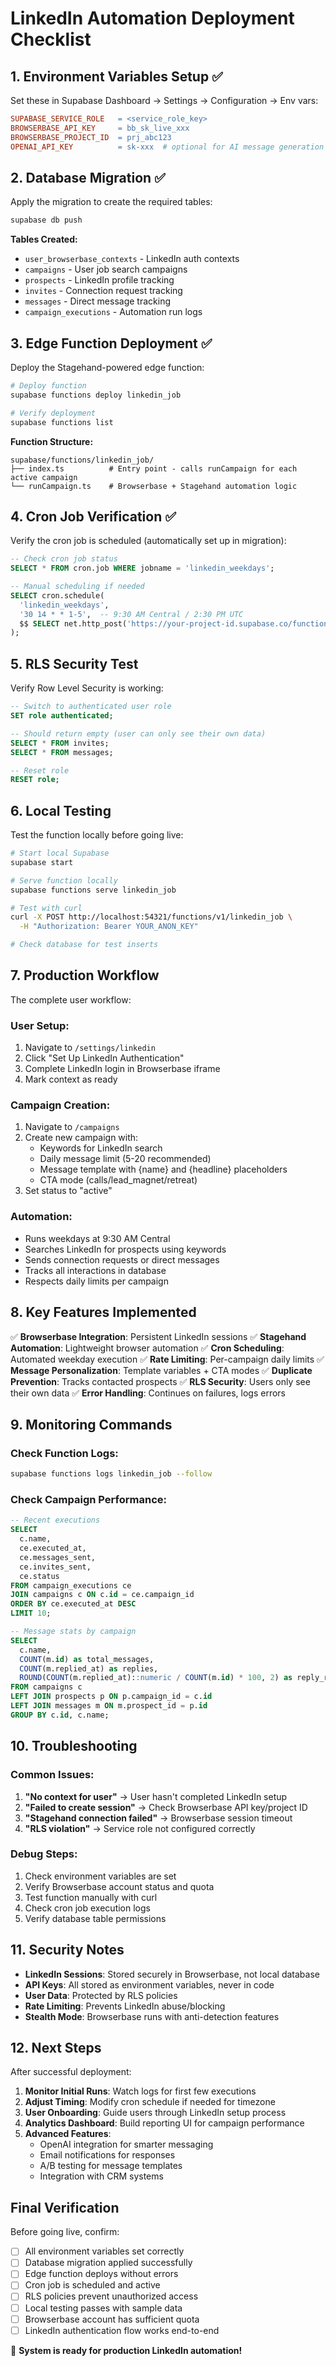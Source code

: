 # LinkedIn Automation Deployment Checklist

## 1. Environment Variables Setup ✅

Set these in Supabase Dashboard → Settings → Configuration → Env vars:

```makefile
SUPABASE_SERVICE_ROLE   = <service_role_key>
BROWSERBASE_API_KEY     = bb_sk_live_xxx
BROWSERBASE_PROJECT_ID  = prj_abc123
OPENAI_API_KEY          = sk-xxx  # optional for AI message generation
```

## 2. Database Migration ✅

Apply the migration to create the required tables:

```bash
supabase db push
```

**Tables Created:**
- `user_browserbase_contexts` - LinkedIn auth contexts
- `campaigns` - User job search campaigns  
- `prospects` - LinkedIn profile tracking
- `invites` - Connection request tracking
- `messages` - Direct message tracking
- `campaign_executions` - Automation run logs

## 3. Edge Function Deployment ✅

Deploy the Stagehand-powered edge function:

```bash
# Deploy function
supabase functions deploy linkedin_job

# Verify deployment
supabase functions list
```

**Function Structure:**
```
supabase/functions/linkedin_job/
├── index.ts          # Entry point - calls runCampaign for each active campaign
└── runCampaign.ts    # Browserbase + Stagehand automation logic
```

## 4. Cron Job Verification ✅

Verify the cron job is scheduled (automatically set up in migration):

```sql
-- Check cron job status
SELECT * FROM cron.job WHERE jobname = 'linkedin_weekdays';

-- Manual scheduling if needed
SELECT cron.schedule(
  'linkedin_weekdays',
  '30 14 * * 1-5',  -- 9:30 AM Central / 2:30 PM UTC
  $$ SELECT net.http_post('https://your-project-id.supabase.co/functions/v1/linkedin_job', '{}') $$
);
```

## 5. RLS Security Test

Verify Row Level Security is working:

```sql
-- Switch to authenticated user role
SET role authenticated;

-- Should return empty (user can only see their own data)
SELECT * FROM invites;
SELECT * FROM messages;

-- Reset role
RESET role;
```

## 6. Local Testing

Test the function locally before going live:

```bash
# Start local Supabase
supabase start

# Serve function locally
supabase functions serve linkedin_job

# Test with curl
curl -X POST http://localhost:54321/functions/v1/linkedin_job \
  -H "Authorization: Bearer YOUR_ANON_KEY"

# Check database for test inserts
```

## 7. Production Workflow

The complete user workflow:

### User Setup:
1. Navigate to `/settings/linkedin`
2. Click "Set Up LinkedIn Authentication"
3. Complete LinkedIn login in Browserbase iframe
4. Mark context as ready

### Campaign Creation:
1. Navigate to `/campaigns`
2. Create new campaign with:
   - Keywords for LinkedIn search
   - Daily message limit (5-20 recommended)
   - Message template with {name} and {headline} placeholders
   - CTA mode (calls/lead_magnet/retreat)
3. Set status to "active"

### Automation:
- Runs weekdays at 9:30 AM Central
- Searches LinkedIn for prospects using keywords
- Sends connection requests or direct messages
- Tracks all interactions in database
- Respects daily limits per campaign

## 8. Key Features Implemented

✅ **Browserbase Integration**: Persistent LinkedIn sessions
✅ **Stagehand Automation**: Lightweight browser automation 
✅ **Cron Scheduling**: Automated weekday execution
✅ **Rate Limiting**: Per-campaign daily limits
✅ **Message Personalization**: Template variables + CTA modes
✅ **Duplicate Prevention**: Tracks contacted prospects
✅ **RLS Security**: Users only see their own data
✅ **Error Handling**: Continues on failures, logs errors

## 9. Monitoring Commands

### Check Function Logs:
```bash
supabase functions logs linkedin_job --follow
```

### Check Campaign Performance:
```sql
-- Recent executions
SELECT 
  c.name,
  ce.executed_at,
  ce.messages_sent,
  ce.invites_sent,
  ce.status
FROM campaign_executions ce
JOIN campaigns c ON c.id = ce.campaign_id
ORDER BY ce.executed_at DESC
LIMIT 10;

-- Message stats by campaign
SELECT 
  c.name,
  COUNT(m.id) as total_messages,
  COUNT(m.replied_at) as replies,
  ROUND(COUNT(m.replied_at)::numeric / COUNT(m.id) * 100, 2) as reply_rate
FROM campaigns c
LEFT JOIN prospects p ON p.campaign_id = c.id
LEFT JOIN messages m ON m.prospect_id = p.id
GROUP BY c.id, c.name;
```

## 10. Troubleshooting

### Common Issues:

1. **"No context for user"** → User hasn't completed LinkedIn setup
2. **"Failed to create session"** → Check Browserbase API key/project ID
3. **"Stagehand connection failed"** → Browserbase session timeout
4. **"RLS violation"** → Service role not configured correctly

### Debug Steps:

1. Check environment variables are set
2. Verify Browserbase account status and quota
3. Test function manually with curl
4. Check cron job execution logs
5. Verify database table permissions

## 11. Security Notes

- **LinkedIn Sessions**: Stored securely in Browserbase, not local database
- **API Keys**: All stored as environment variables, never in code
- **User Data**: Protected by RLS policies
- **Rate Limiting**: Prevents LinkedIn abuse/blocking
- **Stealth Mode**: Browserbase runs with anti-detection features

## 12. Next Steps

After successful deployment:

1. **Monitor Initial Runs**: Watch logs for first few executions
2. **Adjust Timing**: Modify cron schedule if needed for timezone
3. **User Onboarding**: Guide users through LinkedIn setup process
4. **Analytics Dashboard**: Build reporting UI for campaign performance
5. **Advanced Features**: 
   - OpenAI integration for smarter messaging
   - Email notifications for responses
   - A/B testing for message templates
   - Integration with CRM systems

## Final Verification

Before going live, confirm:

- [ ] All environment variables set correctly
- [ ] Database migration applied successfully  
- [ ] Edge function deploys without errors
- [ ] Cron job is scheduled and active
- [ ] RLS policies prevent unauthorized access
- [ ] Local testing passes with sample data
- [ ] Browserbase account has sufficient quota
- [ ] LinkedIn authentication flow works end-to-end

🚀 **System is ready for production LinkedIn automation!** 